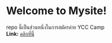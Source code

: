 # Welcome to Mysite!
repo นี้เป็นส่วนหนึ่งในการสมัครค่าย YCC Camp        
**Link:** [คลิกที่นี่](https://suspicious-morse-bd5ffe.netlify.com/)
